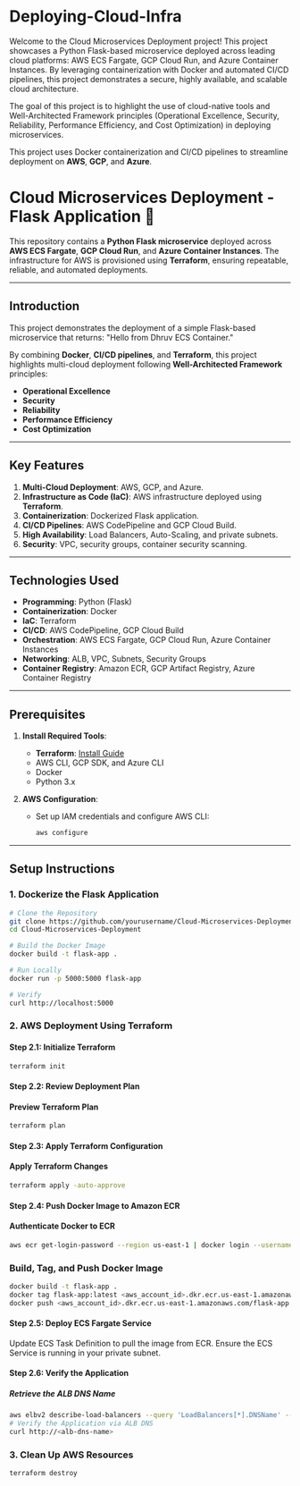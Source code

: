 # Deploying-Cloud-Infra
Welcome to the Cloud Microservices Deployment project! This project showcases a Python Flask-based microservice deployed across leading cloud platforms: AWS ECS Fargate, GCP Cloud Run, and Azure Container Instances. By leveraging containerization with Docker and automated CI/CD pipelines, this project demonstrates a secure, highly available, and scalable cloud architecture.

The goal of this project is to highlight the use of cloud-native tools and Well-Architected Framework principles (Operational Excellence, Security, Reliability, Performance Efficiency, and Cost Optimization) in deploying microservices.

This project uses Docker containerization and CI/CD pipelines to streamline deployment on **AWS**, **GCP**, and **Azure**.
# Cloud Microservices Deployment - Flask Application 🚀

This repository contains a **Python Flask microservice** deployed across **AWS ECS Fargate**, **GCP Cloud Run**, and **Azure Container Instances**. The infrastructure for AWS is provisioned using **Terraform**, ensuring repeatable, reliable, and automated deployments.

---

## **Introduction**

This project demonstrates the deployment of a simple Flask-based microservice that returns:
"Hello from Dhruv ECS Container."


By combining **Docker**, **CI/CD pipelines**, and **Terraform**, this project highlights multi-cloud deployment following **Well-Architected Framework** principles:
- **Operational Excellence**
- **Security**
- **Reliability**
- **Performance Efficiency**
- **Cost Optimization**

---

## **Key Features**
1. **Multi-Cloud Deployment**: AWS, GCP, and Azure.
2. **Infrastructure as Code (IaC)**: AWS infrastructure deployed using **Terraform**.
3. **Containerization**: Dockerized Flask application.
4. **CI/CD Pipelines**: AWS CodePipeline and GCP Cloud Build.
5. **High Availability**: Load Balancers, Auto-Scaling, and private subnets.
6. **Security**: VPC, security groups, container security scanning.

---

## **Technologies Used**
- **Programming**: Python (Flask)
- **Containerization**: Docker
- **IaC**: Terraform
- **CI/CD**: AWS CodePipeline, GCP Cloud Build
- **Orchestration**: AWS ECS Fargate, GCP Cloud Run, Azure Container Instances
- **Networking**: ALB, VPC, Subnets, Security Groups
- **Container Registry**: Amazon ECR, GCP Artifact Registry, Azure Container Registry

---

## **Prerequisites**
1. **Install Required Tools**:
   - **Terraform**: [Install Guide](https://learn.hashicorp.com/tutorials/terraform/install-cli)
   - AWS CLI, GCP SDK, and Azure CLI
   - Docker
   - Python 3.x

2. **AWS Configuration**:
   - Set up IAM credentials and configure AWS CLI:
     ```bash
     aws configure
     ```
---

## **Setup Instructions**

### **1. Dockerize the Flask Application**
```bash
# Clone the Repository
git clone https://github.com/yourusername/Cloud-Microservices-Deployment.git
cd Cloud-Microservices-Deployment

# Build the Docker Image
docker build -t flask-app .

# Run Locally
docker run -p 5000:5000 flask-app

# Verify
curl http://localhost:5000
```

### **2. AWS Deployment Using Terraform**
#### Step 2.1: Initialize Terraform
```bash
terraform init
```

#### Step 2.2: Review Deployment Plan
#### Preview Terraform Plan
```bash
terraform plan
```

#### Step 2.3: Apply Terraform Configuration
#### Apply Terraform Changes
```bash
terraform apply -auto-approve
```

#### Step 2.4: Push Docker Image to Amazon ECR
#### Authenticate Docker to ECR
```bash
aws ecr get-login-password --region us-east-1 | docker login --username AWS --password-stdin <aws_account_id>.dkr.ecr.us-east-1.amazonaws.com
```

### Build, Tag, and Push Docker Image
```bash
docker build -t flask-app .
docker tag flask-app:latest <aws_account_id>.dkr.ecr.us-east-1.amazonaws.com/flask-app:latest
docker push <aws_account_id>.dkr.ecr.us-east-1.amazonaws.com/flask-app:latest
```

#### Step 2.5: Deploy ECS Fargate Service
Update ECS Task Definition to pull the image from ECR.
Ensure the ECS Service is running in your private subnet.

#### Step 2.6: Verify the Application
##### Retrieve the ALB DNS Name
```bash
aws elbv2 describe-load-balancers --query 'LoadBalancers[*].DNSName' --output text
# Verify the Application via ALB DNS
curl http://<alb-dns-name>
```

### **3. Clean Up AWS Resources**
```bash
terraform destroy
```


